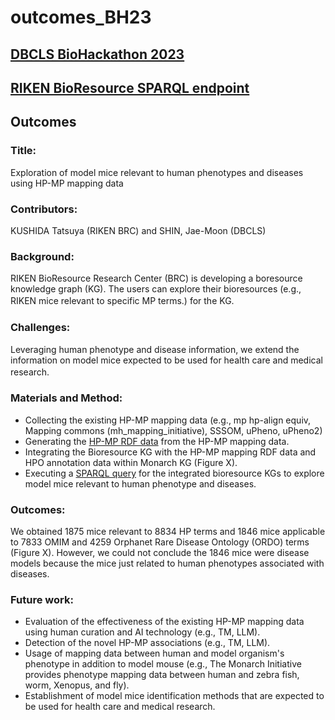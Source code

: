 # outcomes_BH23

## [DBCLS BioHackathon 2023](https://2023.biohackathon.org/)  

## [RIKEN BioResource SPARQL endpoint](https://knowledge.brc.riken.jp/sparql)

## Outcomes 
### Title: 
Exploration of model mice relevant to human phenotypes and diseases using HP-MP mapping data  
  
### Contributors: 
KUSHIDA Tatsuya (RIKEN BRC) and SHIN, Jae-Moon (DBCLS)  
  
### Background:
RIKEN BioResource Research Center (BRC) is developing a boresource knowledge graph (KG). The users can explore their bioresources (e.g., RIKEN mice relevant to specific MP terms.) for the KG. 　
  
### Challenges: 
Leveraging human phenotype and disease information, we extend the information on model mice expected to be used for health care and medical research.　　　 
  
### Materials and Method:  
  - Collecting the existing HP-MP mapping data (e.g., mp hp-align equiv, Mapping commons (mh_mapping_initiative), SSSOM, uPheno, uPheno2)
  - Generating the [HP-MP RDF data](https://github.com/kushidat/outcomes_BH23/blob/main/Data/hp_mp_mapping.ttl) from the HP-MP mapping data.
  - Integrating the Bioresource KG with the HP-MP mapping RDF data and HPO annotation data within Monarch KG (Figure X).
  - Executing a [SPARQL query](https://github.com/kushidat/outcomes_BH23/blob/main/QueryExample/bh23_sparal_querty_example01.txt) for the integrated bioresource KGs to explore model mice relevant to human phenotype and diseases.
  
### Outcomes:  
We obtained 1875 mice relevant to 8834 HP terms and 1846 mice applicable to 7833 OMIM and 4259 Orphanet Rare Disease Ontology (ORDO) terms (Figure X). However, we could not conclude the 1846 mice were disease models because the mice just related to human phenotypes associated with diseases.  
  
### Future work:  
  - Evaluation of the effectiveness of the existing HP-MP mapping data using human curation and AI technology  (e.g., TM, LLM).
  - Detection of the novel HP-MP associations (e.g., TM, LLM).
  - Usage of mapping data between human and model organism's phenotype in addition to model mouse (e.g., The Monarch Initiative provides phenotype mapping data between human and zebra fish, worm, Xenopus, and fly).
  - Establishment of model mice identification methods that are expected to be used for health care and medical research.

  
